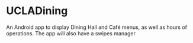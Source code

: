 # UCLADining

An Android app to display Dining Hall and Café menus, as well as hours of operations. The app will also have a swipes manager
